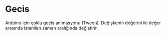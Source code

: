 # Gecis
Arduino için çoklu geçis animasyonu (Tween).
Değişkenin değerini iki değer arasında istenilen zaman aralığında değiştirir.
